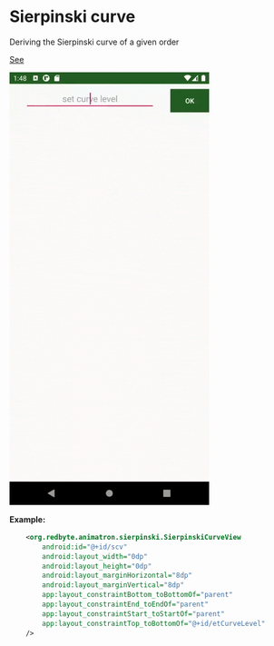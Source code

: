 # Sierpinski curve 

Deriving the Sierpinski curve of a given order

[See](https://en.wikipedia.org/wiki/Sierpi%C5%84ski_curve)


![Sierpinski curve ](/info/gifs/serpinskyCurve.gif)


**Example:**

```xml
    <org.redbyte.animatron.sierpinski.SierpinskiCurveView
        android:id="@+id/scv"
        android:layout_width="0dp"
        android:layout_height="0dp"
        android:layout_marginHorizontal="8dp"
        android:layout_marginVertical="8dp"
        app:layout_constraintBottom_toBottomOf="parent"
        app:layout_constraintEnd_toEndOf="parent"
        app:layout_constraintStart_toStartOf="parent"
        app:layout_constraintTop_toBottomOf="@+id/etCurveLevel" 
    />
```